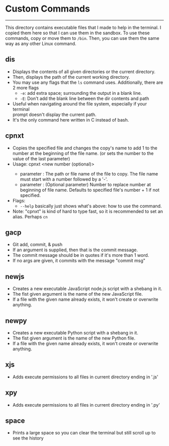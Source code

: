 # Custom Commands

---
This directory contains executable files  that I made to help in the terminal.
I copied them here so that I can use them in the sandbox. To use these commands,
copy or move them to `/bin`. Then, you can use them the same way as any other
Linux command. 

## dis
- Displays the contents of all given directories or the current directory.
- Then, displays the path of the current working directory.
- You may use any flags that the `ls` command uses. Additionally, there are 2 more flags
  - `-e`: add extra space; surrounding the output in a blank line.
  - `-E`: Don't add the blank line between the dir contents and path
- Useful when navigating around the file system, especially if your terminal\
prompt doesn't display the current path.
- It's the only command here written in C instead of bash.

## cpnxt
- Copies the specified file and changes the copy's name to add 1 to the number at the beginning of the file name. (or sets the number to the value of the last parameter)
- Usage: cpnxt <file path> <new number (optional)>
  - parameter <file path>: The path or file name of the file to copy. The file name must start with a number followed by a '-'.
  - parameter <new number>: (Optional parameter) Number to replace number at beginning of file name. Defaults to specified file's number + 1 if not specified.
- Flags:
  - `--help` basically just shows what's above: how to use the command.
- Note: "cpnxt" is kind of hard to type fast, so it is recommended to set an alias. Perhaps `cn`

## gacp
- Git add, commit, & push
- If an argument is supplied, then that is the commit message.
- The commit message should be in quotes if it's more than 1 word.
- If no args are given, it commits with the message "commit msg"

## newjs
- Creates a new executable JavaScript node.js script with a shebang in it.
- The fist given argument is the name of the new JavaScript file.
- If a file with the given name already exists, it won't create or overwrite anything.

## newpy
- Creates a new executable Python script with a shebang in it.
- The fist given argument is the name of the new Python file. 
- If a file with the given name already exists, it won't create or overwrite anything.

## xjs
- Adds execute permissions to all files in current directory ending in '.js'

## xpy
- Adds execute permissions to all files in current directory ending in '.py'

## space
- Prints a large space so you can clear the terminal but still scroll up to see the history
